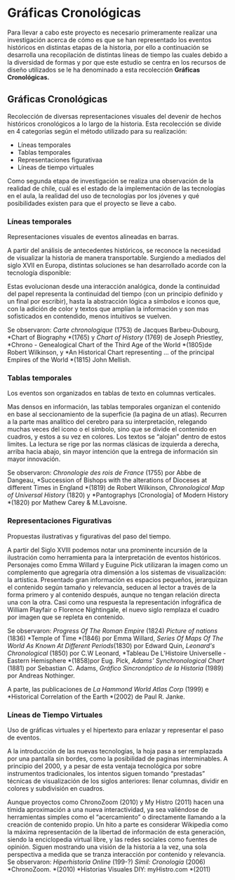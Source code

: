 # Gráficas Cronológicas

Para llevar a cabo este proyecto es necesario primeramente realizar una investigación acerca de cómo es que se han representado los eventos históricos en distintas etapas de la historia, por ello a continuación se desarrolla una recopilación de distintas líneas de tiempo las cuales debido a la diversidad de formas y por que este estudio se centra en los recursos de diseño utilizados se le ha denominado a esta recolección **Gráficas Cronológicas.**


## Gráficas Cronológicas



Recolección de diversas representaciones visuales del devenir de hechos históricos cronológicos a lo largo de la historia. Esta recolección se divide en 4 categorías según el método utilizado para su realización:

* Líneas temporales
* Tablas temporales
* Representaciones figurativaa
* Líneas de tiempo virtuales

Como segunda etapa de investigación se realiza una observación de la realidad de chile, cuál es el estado de la implementación de las tecnologías en el aula, la realidad del uso de tecnologías por los jóvenes y qué posibilidades existen para que el proyecto se lleve a cabo.


### Líneas temporales



Representaciones visuales de eventos alineadas en barras.

A partir del análisis de antecedentes históricos, se reconoce la necesidad de visualizar la historia de manera transportable. Surgiendo a mediados del siglo XVII en Europa, distintas soluciones se han desarrollado acorde con la tecnología disponible:

 Estas evolucionan desde una interacción analógica, donde la continuidad del papel representa la continuidad del tiempo (con un principio definido y un final por escribir), hasta la abstracción lógica a símbolos e iconos que, con la adición de color y textos que amplían la información y son mas sofisticados en contendido, menos intuitivos se vuelven.
 
Se observaron: *Carte chronologique* (1753) de Jacques Barbeu-Dubourg, *Chart of Biography *(1765) y *Chart of History* (1769) de Joseph Priestley, *Chrono - Genealogical Chart of the Third Age of the World *(1805)de Robert Wilkinson, y  *An Historical Chart representing ... of the principal Empires of the World *(1815) John Mellish.


### Tablas temporales



Los eventos son organizados en tablas de texto en columnas verticales.

Mas densos en información, las tablas temporales organizan el contenido en base al seccionamiento de la superficie (la pagina de un atlas).
Recurren a la parte mas analítico del cerebro para su interpretación, relegando muchas veces del icono o el símbolo, sino que se divide el contenido en cuadros, y estos a su vez en colores. Los textos se “alojan” dentro de estos limites. La lectura se rige por las normas clásicas de izquierda a derecha, arriba hacia abajo, sin mayor intención que la entrega de información sin mayor innovación.

Se observaron: *Chronologie des rois de France* (1755) por Abbe de Dangeau, *Succession of Bishops with the alterations of Dioceses at different Times in England *(1819) de Robert Wilkinson, *Chronological Map of Universal History* (1820) y *Pantographys [Cronología] of Modern History *(1820) por Mathew Carey & M.Lavoisne.


### Representaciones Figurativas

Propuestas ilustrativas y figurativas del paso del tiempo.

A partir del Siglo XVIII podemos notar una prominente incursión de la ilustración como herramienta para la interpretación de eventos históricos. 
Personajes como Emma Willard y Euguine Pick utilizaran la imagen como un complemento que agregaría otra dimensión a los sistemas de visualización: la artística. Presentado gran información es espacios pequeños, jerarquizan el contenido según tamaño y relevancia, seducen al lector a través de la forma primero y al contenido después, aunque no tengan relación directa una con la otra. Casi como una respuesta la representación infográfica de William Playfair o Florence Nightingale, el nuevo siglo remplaza el cuadro por imagen que se repleta en contenido.

Se observaron: *Progress Of The Roman Empire* (1824) *Picture of nations* (1836) *Temple of Time *(1846) por Emma Willard, *Series Of Maps Of The World As Known At Different Periods*(1830) por Edward Quin, *Leonard's Chronological* (1850) por C.W Leonard, *Tableau De L'Histoire Universelle - Eastern Hemisphere *(1858)por Eug. Pick, *Adams' Synchronological Chart* (1881) por Sebastian C. Adams, *Gráfico Sincronóptico de la Historia* (1989) por Andreas Nothinger.

A parte, las publicaciones de *La Hammond World Atlas Corp* (1999) e *Historical Correlation of the Earth *(2002) de Paul R. Janke.

### Líneas de Tiempo Virtuales

Uso de gráficas virtuales y el hipertexto para enlazar y representar el paso de eventos. 

A la introducción de las nuevas tecnologías, la hoja pasa a ser remplazada por una pantalla sin bordes, como la posibilidad de paginas interminables. A principio del 2000, y a pesar de esta ventaja tecnológica por sobre instrumentos tradicionales, los intentos siguen tomando “prestadas” técnicas de visualización de los siglos anteriores: llenar columnas, dividir en colores y subdivisión en cuadros. 

Aunque proyectos como ChronoZoom (2010) y My Histro (2011) hacen una tímida aproximación a una nueva interactividad, ya sea valiéndose de herramientas simples como el “acercamiento” o directamente llamando a la creación de contenido propio. Un hito a parte es considerar Wikipedia como la máxima representación de la libertad de información de esta generación, siendo la enciclopedia virtual libre, y las redes sociales como fuentes de opinión. Siguen mostrando una visión de la historia a la vez, una sola perspectiva a medida que se tranza interacción por contenido y relevancia. 
Se observaron: *Hiperhistoria Online* (199-?) *Símil: Cronología* (2006) *ChronoZoom. *(2010) *Historias Visuales DIY: myHistro.com *(2011)
